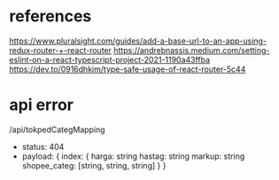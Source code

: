 # references
https://www.pluralsight.com/guides/add-a-base-url-to-an-app-using-redux-router-+-react-router
https://andrebnassis.medium.com/setting-eslint-on-a-react-typescript-project-2021-1190a43ffba
https://dev.to/0916dhkim/type-safe-usage-of-react-router-5c44


# api error

/api/tokpedCategMapping

- status: 404
- payload: 
	{
		index: {
			harga: string
			hastag: string
			markup: string
			shopee_categ: [string, string, string]
		}
	}
